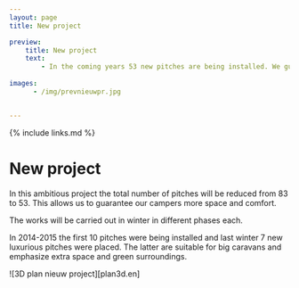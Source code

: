 ```yaml
---
layout: page
title: New project

preview:
    title: New project
    text: 
        - In the coming years 53 new pitches are being installed. We guarantee spacious and luxurious places with the maximum of comfort.
        
images:
      - /img/prevnieuwpr.jpg


---
```


{% include links.md %}

# New project

In this ambitious project the total number of pitches will be reduced from 83 to 53. This allows us to guarantee our campers more space and comfort.

The works will be carried out in winter in different phases each.

In 2014-2015 the first 10 pitches were being installed and last winter 7 new luxurious pitches were placed. The latter are suitable for big caravans and emphasize extra space and green surroundings. 

![3D plan nieuw project][plan3d.en]